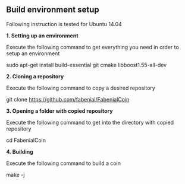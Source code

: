## Build environment setup

Following instruction is tested for Ubuntu 14.04

**1. Setting up an environment**

Execute the following command to get everything you need in order to setup an environment

sudo apt-get install build-essential git cmake libboost1.55-all-dev

**2. Cloning a repository**

Execute the following command to copy a desired repository

git clone https://github.com/fabenial/FabenialCoin

**3. Opening a folder with copied repository**

Execute the following command to get into the directory with copied repository

cd FabenialCoin

**4. Building**

Execute the following command to build a coin

make -j
